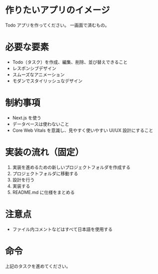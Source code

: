 # 作りたいアプリのイメージ

Todo アプリを作ってください。
一画面で済むもの。

# 必要な要素

- Todo（タスク）を作成、編集、削除、並び替えできること
- レスポンシブデザイン
- スムーズなアニメーション
- モダンでスタイリッシュなデザイン

# 制約事項

- Next.js を使う
- データベースは使わないこと
- Core Web Vitals を意識し、見やすく使いやすい UI/UX 設計にすること

# 実装の流れ（固定）

1. 実装を進めるための新しいプロジェクトフォルダを作成する
2. プロジェクトフォルダに移動する
3. 設計を行う
4. 実装する
5. README.md に仕様をまとめる

# 注意点

- ファイル内コメントなどはすべて日本語を使用する

# 命令

上記のタスクを進めてください。
